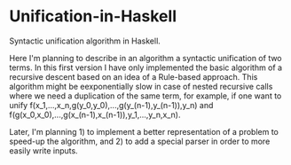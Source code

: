 # Unification-in-Haskell
Syntactic unification algorithm in Haskell.

Here I'm planning to describe in an algorithm a syntactic unification of two terms. 
In this first version I have only implemented the basic algorithm of a recursive descent based on an idea of a Rule-based approach. This algorithm might be eexponentially slow in case of nested recursive calls where we need a duplication of the same term, for example, if one want to unify f(x_1,...,x_n,g(y_0,y_0),...,g(y_(n-1),y_(n-1)),y_n) and f(g(x_0,x_0),...,g(x_(n-1),x_(n-1)),y_1,...,y_n,x_n).

Later, I'm planning 1) to implement a better representation of a problem to speed-up the algorithm, and 2) to add a special parser in order to more easily write inputs.
